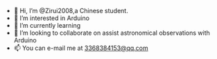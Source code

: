 - 👋 Hi, I’m @Zirui2008,a Chinese student.
- 👀 I’m interested in Arduino
- 🌱 I’m currently learning 
- 💞️ I’m looking to collaborate on assist astronomical observations with Arduino
- 📫 You can e-mail me at 3368384153@qq.com

<!---
Zirui2008/Zirui2008 is a ✨ special ✨ repository because its `README.md` (this file) appears on your GitHub profile.
You can click the Preview link to take a look at your changes.
--->
